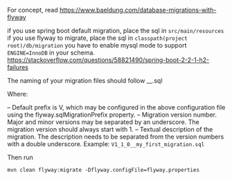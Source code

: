 For concept, read https://www.baeldung.com/database-migrations-with-flyway

if you use spring boot default migration, place the sql in `src/main/resources`
if you use flyway to migrate, place the sql in `classpath(project root)/db/migration`
you have to enable mysql mode to support `ENGINE=InnoDB` in your schema.
https://stackoverflow.com/questions/58821490/spring-boot-2-2-1-h2-failures

The naming of your migration files should follow
<Prefix><Version>__<Description>.sql

Where:

<Prefix> – Default prefix is V, which may be configured in the above configuration file using the flyway.sqlMigrationPrefix property.
<Version> – Migration version number. Major and minor versions may be separated by an underscore. The migration version should always start with 1.
<Description> – Textual description of the migration. The description needs to be separated from the version numbers with a double underscore.
Example: `V1_1_0__my_first_migration.sql` 

Then run
```
mvn clean flyway:migrate -Dflyway.configFile=flyway.properties
```
